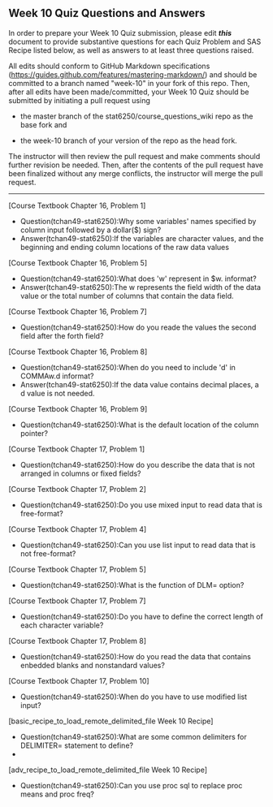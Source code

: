 ## Week 10 Quiz Questions and Answers

In order to prepare your Week 10 Quiz submission, please edit ***this*** document to provide substantive questions for each Quiz Problem and SAS Recipe listed below, as well as answers to at least three questions raised.

All edits should conform to GitHub Markdown specifications (https://guides.github.com/features/mastering-markdown/) and should be committed to a branch named "week-10" in your fork of this repo. Then, after all edits have been made/committed, your Week 10 Quiz should be submitted by initiating a pull request using

- the master branch of the stat6250/course_questions_wiki repo as the base fork and

- the week-10 branch of your version of the repo as the head fork.

The instructor will then review the pull request and make comments should further revision be needed. Then, after the contents of the pull request have been finalized without any merge conflicts, the instructor will merge the pull request.

********************************************************************************



[Course Textbook Chapter 16, Problem 1]
- Question(tchan49-stat6250):Why some variables' names specified by column input followed by a dollar($) sign?
- Answer(tchan49-stat6250):If the variables are character values, and the beginning and ending column locations of the raw data values



[Course Textbook Chapter 16, Problem 5]
- Question(tchan49-stat6250):What does 'w' represent in $w. informat?
- Answer(tchan49-stat6250):The w represents the field width of the data value or the total number of columns that contain the data field.



[Course Textbook Chapter 16, Problem 7]
- Question(tchan49-stat6250):How do you reade the values the second field after the forth field? 



[Course Textbook Chapter 16, Problem 8]
- Question(tchan49-stat6250):When do you need to include 'd' in COMMAw.d informat?
- Answer(tchan49-stat6250):If the data value contains decimal places, a d value is not needed. 



[Course Textbook Chapter 16, Problem 9]
- Question(tchan49-stat6250):What is the default location of the column pointer?



[Course Textbook Chapter 17, Problem 1]
- Question(tchan49-stat6250):How do you describe the data that is not arranged in columns or fixed fields?



[Course Textbook Chapter 17, Problem 2]
- Question(tchan49-stat6250):Do you use mixed input to read data that is free-format?



[Course Textbook Chapter 17, Problem 4]
- Question(tchan49-stat6250):Can you use list input to read data that is not free-format?



[Course Textbook Chapter 17, Problem 5]
- Question(tchan49-stat6250):What is the function of DLM= option? 



[Course Textbook Chapter 17, Problem 7]
- Question(tchan49-stat6250):Do you have to define the correct length of each character variable? 



[Course Textbook Chapter 17, Problem 8]
- Question(tchan49-stat6250):How do you read the data that contains enbedded blanks and nonstandard values?



[Course Textbook Chapter 17, Problem 10]
- Question(tchan49-stat6250):When do you have to use modified list input?



[basic_recipe_to_load_remote_delimited_file Week 10 Recipe]
- Question(tchan49-stat6250):What are some common delimiters for DELIMITER= statement to define?
-



[adv_recipe_to_load_remote_delimited_file Week 10 Recipe]
- Question(tchan49-stat6250):Can you use proc sql to replace proc means and proc freq?



